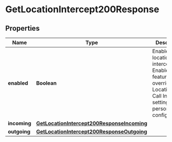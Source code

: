 

# GetLocationIntercept200Response


## Properties

| Name | Type | Description | Notes |
|------------ | ------------- | ------------- | -------------|
|**enabled** | **Boolean** | Enable/disable location intercept. Enable this feature to override any Location&#39;s Call Intercept settings that person configures. |  |
|**incoming** | [**GetLocationIntercept200ResponseIncoming**](GetLocationIntercept200ResponseIncoming.md) |  |  [optional] |
|**outgoing** | [**GetLocationIntercept200ResponseOutgoing**](GetLocationIntercept200ResponseOutgoing.md) |  |  [optional] |




